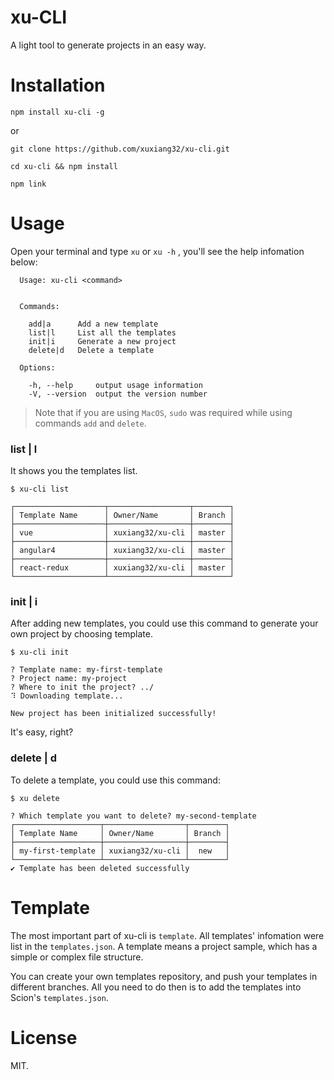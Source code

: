 # xu-CLI
A light tool to generate projects in an easy way.

# Installation
```
npm install xu-cli -g
```
or
```
git clone https://github.com/xuxiang32/xu-cli.git

cd xu-cli && npm install

npm link
```

# Usage
Open your terminal and type `xu` or `xu -h` , you'll see the help infomation below:
```
  Usage: xu-cli <command>


  Commands:

    add|a      Add a new template
    list|l     List all the templates
    init|i     Generate a new project
    delete|d   Delete a template

  Options:

    -h, --help     output usage information
    -V, --version  output the version number
```

> Note that if you are using `MacOS`, `sudo` was required while using commands `add` and `delete`.

### list | l
It shows you the templates list.
```
$ xu-cli list

┌────────────────────┬──────────────────┬────────┐
│ Template Name      │ Owner/Name       │ Branch │
├────────────────────┼──────────────────┼────────┤
│ vue                │ xuxiang32/xu-cli │ master │
├────────────────────┼──────────────────┼────────┤
│ angular4           │ xuxiang32/xu-cli │ master │
├────────────────────┼──────────────────┼────────┤
│ react-redux        │ xuxiang32/xu-cli │ master │
└────────────────────┴──────────────────┴────────┘

```

### init | i
After adding new templates, you could use this command to generate your own project by choosing template.
```
$ xu-cli init

? Template name: my-first-template
? Project name: my-project
? Where to init the project? ../
⠹ Downloading template...

New project has been initialized successfully!
```

It's easy, right?

### delete | d
To delete a template, you could use this command:
```
$ xu delete

? Which template you want to delete? my-second-template
┌───────────────────┬──────────────────┬────────┐
│ Template Name     │ Owner/Name       │ Branch │
├───────────────────┼──────────────────┼────────┤
│ my-first-template │ xuxiang32/xu-cli │  new   │
└───────────────────┴──────────────────┴────────┘
✔ Template has been deleted successfully
```

# Template
The most important part of xu-cli is `template`. All templates' infomation were list in the `templates.json`.
A template means a project sample, which has a simple or complex file structure.

You can create your own templates repository, and push your templates in different branches. All you need to do then is to add the templates into Scion's `templates.json`.

# License
MIT.